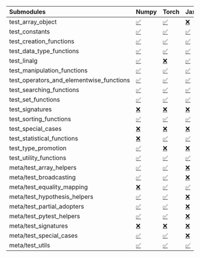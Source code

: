 | Submodules                               | Numpy                                                                                                                           | Torch                                                                                                                           | Jax                                                                                                                             | Tensorflow                                                                                                                      |
|:-----------------------------------------|:--------------------------------------------------------------------------------------------------------------------------------|:--------------------------------------------------------------------------------------------------------------------------------|:--------------------------------------------------------------------------------------------------------------------------------|:--------------------------------------------------------------------------------------------------------------------------------|
| test_array_object                        | <a href="https://github.com/unifyai/ivy/runs/8232644671?check_suite_focus=true" rel="noopener noreferrer" target="_blank">✅</a> | <a href="https://github.com/unifyai/ivy/runs/8232649192?check_suite_focus=true" rel="noopener noreferrer" target="_blank">✅</a> | <a href="https://github.com/unifyai/ivy/runs/8232653705?check_suite_focus=true" rel="noopener noreferrer" target="_blank">❌</a> | <a href="https://github.com/unifyai/ivy/runs/8232658589?check_suite_focus=true" rel="noopener noreferrer" target="_blank">✅</a> |
| test_constants                           | <a href="https://github.com/unifyai/ivy/runs/8232644809?check_suite_focus=true" rel="noopener noreferrer" target="_blank">✅</a> | <a href="https://github.com/unifyai/ivy/runs/8232649346?check_suite_focus=true" rel="noopener noreferrer" target="_blank">✅</a> | <a href="https://github.com/unifyai/ivy/runs/8232653864?check_suite_focus=true" rel="noopener noreferrer" target="_blank">✅</a> | <a href="https://github.com/unifyai/ivy/runs/8232658821?check_suite_focus=true" rel="noopener noreferrer" target="_blank">✅</a> |
| test_creation_functions                  | <a href="https://github.com/unifyai/ivy/runs/8232644996?check_suite_focus=true" rel="noopener noreferrer" target="_blank">✅</a> | <a href="https://github.com/unifyai/ivy/runs/8232649509?check_suite_focus=true" rel="noopener noreferrer" target="_blank">✅</a> | <a href="https://github.com/unifyai/ivy/runs/8232654028?check_suite_focus=true" rel="noopener noreferrer" target="_blank">✅</a> | <a href="https://github.com/unifyai/ivy/runs/8232659027?check_suite_focus=true" rel="noopener noreferrer" target="_blank">✅</a> |
| test_data_type_functions                 | <a href="https://github.com/unifyai/ivy/runs/8232645182?check_suite_focus=true" rel="noopener noreferrer" target="_blank">✅</a> | <a href="https://github.com/unifyai/ivy/runs/8232649700?check_suite_focus=true" rel="noopener noreferrer" target="_blank">✅</a> | <a href="https://github.com/unifyai/ivy/runs/8232654211?check_suite_focus=true" rel="noopener noreferrer" target="_blank">✅</a> | <a href="https://github.com/unifyai/ivy/runs/8232659279?check_suite_focus=true" rel="noopener noreferrer" target="_blank">✅</a> |
| test_linalg                              | <a href="https://github.com/unifyai/ivy/runs/8232645385?check_suite_focus=true" rel="noopener noreferrer" target="_blank">✅</a> | <a href="https://github.com/unifyai/ivy/runs/8232649857?check_suite_focus=true" rel="noopener noreferrer" target="_blank">❌</a> | <a href="https://github.com/unifyai/ivy/runs/8232654465?check_suite_focus=true" rel="noopener noreferrer" target="_blank">✅</a> | <a href="https://github.com/unifyai/ivy/runs/8232659538?check_suite_focus=true" rel="noopener noreferrer" target="_blank">❌</a> |
| test_manipulation_functions              | <a href="https://github.com/unifyai/ivy/runs/8232645538?check_suite_focus=true" rel="noopener noreferrer" target="_blank">✅</a> | <a href="https://github.com/unifyai/ivy/runs/8232650071?check_suite_focus=true" rel="noopener noreferrer" target="_blank">✅</a> | <a href="https://github.com/unifyai/ivy/runs/8232654665?check_suite_focus=true" rel="noopener noreferrer" target="_blank">✅</a> | <a href="https://github.com/unifyai/ivy/runs/8232659741?check_suite_focus=true" rel="noopener noreferrer" target="_blank">✅</a> |
| test_operators_and_elementwise_functions | <a href="https://github.com/unifyai/ivy/runs/8232645699?check_suite_focus=true" rel="noopener noreferrer" target="_blank">✅</a> | <a href="https://github.com/unifyai/ivy/runs/8232650253?check_suite_focus=true" rel="noopener noreferrer" target="_blank">✅</a> | <a href="https://github.com/unifyai/ivy/runs/8232654818?check_suite_focus=true" rel="noopener noreferrer" target="_blank">✅</a> | <a href="https://github.com/unifyai/ivy/runs/8232659902?check_suite_focus=true" rel="noopener noreferrer" target="_blank">✅</a> |
| test_searching_functions                 | <a href="https://github.com/unifyai/ivy/runs/8232645862?check_suite_focus=true" rel="noopener noreferrer" target="_blank">✅</a> | <a href="https://github.com/unifyai/ivy/runs/8232650420?check_suite_focus=true" rel="noopener noreferrer" target="_blank">✅</a> | <a href="https://github.com/unifyai/ivy/runs/8232654989?check_suite_focus=true" rel="noopener noreferrer" target="_blank">✅</a> | <a href="https://github.com/unifyai/ivy/runs/8232660124?check_suite_focus=true" rel="noopener noreferrer" target="_blank">✅</a> |
| test_set_functions                       | <a href="https://github.com/unifyai/ivy/runs/8232646027?check_suite_focus=true" rel="noopener noreferrer" target="_blank">✅</a> | <a href="https://github.com/unifyai/ivy/runs/8232650645?check_suite_focus=true" rel="noopener noreferrer" target="_blank">✅</a> | <a href="https://github.com/unifyai/ivy/runs/8232655200?check_suite_focus=true" rel="noopener noreferrer" target="_blank">✅</a> | <a href="https://github.com/unifyai/ivy/runs/8232660366?check_suite_focus=true" rel="noopener noreferrer" target="_blank">✅</a> |
| test_signatures                          | <a href="https://github.com/unifyai/ivy/runs/8232646179?check_suite_focus=true" rel="noopener noreferrer" target="_blank">❌</a> | <a href="https://github.com/unifyai/ivy/runs/8232650817?check_suite_focus=true" rel="noopener noreferrer" target="_blank">❌</a> | <a href="https://github.com/unifyai/ivy/runs/8232655417?check_suite_focus=true" rel="noopener noreferrer" target="_blank">❌</a> | <a href="https://github.com/unifyai/ivy/runs/8232660552?check_suite_focus=true" rel="noopener noreferrer" target="_blank">❌</a> |
| test_sorting_functions                   | <a href="https://github.com/unifyai/ivy/runs/8232646351?check_suite_focus=true" rel="noopener noreferrer" target="_blank">✅</a> | <a href="https://github.com/unifyai/ivy/runs/8232650964?check_suite_focus=true" rel="noopener noreferrer" target="_blank">✅</a> | <a href="https://github.com/unifyai/ivy/runs/8232655597?check_suite_focus=true" rel="noopener noreferrer" target="_blank">✅</a> | <a href="https://github.com/unifyai/ivy/runs/8232660718?check_suite_focus=true" rel="noopener noreferrer" target="_blank">✅</a> |
| test_special_cases                       | <a href="https://github.com/unifyai/ivy/runs/8232646553?check_suite_focus=true" rel="noopener noreferrer" target="_blank">❌</a> | <a href="https://github.com/unifyai/ivy/runs/8232651099?check_suite_focus=true" rel="noopener noreferrer" target="_blank">❌</a> | <a href="https://github.com/unifyai/ivy/runs/8232655788?check_suite_focus=true" rel="noopener noreferrer" target="_blank">❌</a> | <a href="https://github.com/unifyai/ivy/runs/8232660923?check_suite_focus=true" rel="noopener noreferrer" target="_blank">❌</a> |
| test_statistical_functions               | <a href="https://github.com/unifyai/ivy/runs/8232646782?check_suite_focus=true" rel="noopener noreferrer" target="_blank">❌</a> | <a href="https://github.com/unifyai/ivy/runs/8232651399?check_suite_focus=true" rel="noopener noreferrer" target="_blank">✅</a> | <a href="https://github.com/unifyai/ivy/runs/8232655951?check_suite_focus=true" rel="noopener noreferrer" target="_blank">✅</a> | <a href="https://github.com/unifyai/ivy/runs/8232661068?check_suite_focus=true" rel="noopener noreferrer" target="_blank">❌</a> |
| test_type_promotion                      | <a href="https://github.com/unifyai/ivy/runs/8232647004?check_suite_focus=true" rel="noopener noreferrer" target="_blank">✅</a> | <a href="https://github.com/unifyai/ivy/runs/8232651550?check_suite_focus=true" rel="noopener noreferrer" target="_blank">❌</a> | <a href="https://github.com/unifyai/ivy/runs/8232656085?check_suite_focus=true" rel="noopener noreferrer" target="_blank">❌</a> | <a href="https://github.com/unifyai/ivy/runs/8232661250?check_suite_focus=true" rel="noopener noreferrer" target="_blank">❌</a> |
| test_utility_functions                   | <a href="https://github.com/unifyai/ivy/runs/8232647218?check_suite_focus=true" rel="noopener noreferrer" target="_blank">✅</a> | <a href="https://github.com/unifyai/ivy/runs/8232651725?check_suite_focus=true" rel="noopener noreferrer" target="_blank">✅</a> | <a href="https://github.com/unifyai/ivy/runs/8232656257?check_suite_focus=true" rel="noopener noreferrer" target="_blank">✅</a> | <a href="https://github.com/unifyai/ivy/runs/8232661449?check_suite_focus=true" rel="noopener noreferrer" target="_blank">✅</a> |
| meta/test_array_helpers                  | <a href="https://github.com/unifyai/ivy/runs/8232647431?check_suite_focus=true" rel="noopener noreferrer" target="_blank">✅</a> | <a href="https://github.com/unifyai/ivy/runs/8232651978?check_suite_focus=true" rel="noopener noreferrer" target="_blank">✅</a> | <a href="https://github.com/unifyai/ivy/runs/8232656465?check_suite_focus=true" rel="noopener noreferrer" target="_blank">❌</a> | <a href="https://github.com/unifyai/ivy/runs/8232661663?check_suite_focus=true" rel="noopener noreferrer" target="_blank">✅</a> |
| meta/test_broadcasting                   | <a href="https://github.com/unifyai/ivy/runs/8232647593?check_suite_focus=true" rel="noopener noreferrer" target="_blank">✅</a> | <a href="https://github.com/unifyai/ivy/runs/8232652191?check_suite_focus=true" rel="noopener noreferrer" target="_blank">✅</a> | <a href="https://github.com/unifyai/ivy/runs/8232656770?check_suite_focus=true" rel="noopener noreferrer" target="_blank">❌</a> | <a href="https://github.com/unifyai/ivy/runs/8232661843?check_suite_focus=true" rel="noopener noreferrer" target="_blank">✅</a> |
| meta/test_equality_mapping               | <a href="https://github.com/unifyai/ivy/runs/8232647717?check_suite_focus=true" rel="noopener noreferrer" target="_blank">❌</a> | <a href="https://github.com/unifyai/ivy/runs/8232652411?check_suite_focus=true" rel="noopener noreferrer" target="_blank">✅</a> | <a href="https://github.com/unifyai/ivy/runs/8232656926?check_suite_focus=true" rel="noopener noreferrer" target="_blank">✅</a> | <a href="https://github.com/unifyai/ivy/runs/8232662063?check_suite_focus=true" rel="noopener noreferrer" target="_blank">✅</a> |
| meta/test_hypothesis_helpers             | <a href="https://github.com/unifyai/ivy/runs/8232648018?check_suite_focus=true" rel="noopener noreferrer" target="_blank">✅</a> | <a href="https://github.com/unifyai/ivy/runs/8232652577?check_suite_focus=true" rel="noopener noreferrer" target="_blank">✅</a> | <a href="https://github.com/unifyai/ivy/runs/8232657123?check_suite_focus=true" rel="noopener noreferrer" target="_blank">❌</a> | <a href="https://github.com/unifyai/ivy/runs/8232662246?check_suite_focus=true" rel="noopener noreferrer" target="_blank">✅</a> |
| meta/test_partial_adopters               | <a href="https://github.com/unifyai/ivy/runs/8232648175?check_suite_focus=true" rel="noopener noreferrer" target="_blank">✅</a> | <a href="https://github.com/unifyai/ivy/runs/8232652739?check_suite_focus=true" rel="noopener noreferrer" target="_blank">✅</a> | <a href="https://github.com/unifyai/ivy/runs/8232657310?check_suite_focus=true" rel="noopener noreferrer" target="_blank">❌</a> | <a href="https://github.com/unifyai/ivy/runs/8232662545?check_suite_focus=true" rel="noopener noreferrer" target="_blank">✅</a> |
| meta/test_pytest_helpers                 | <a href="https://github.com/unifyai/ivy/runs/8232648370?check_suite_focus=true" rel="noopener noreferrer" target="_blank">✅</a> | <a href="https://github.com/unifyai/ivy/runs/8232652983?check_suite_focus=true" rel="noopener noreferrer" target="_blank">✅</a> | <a href="https://github.com/unifyai/ivy/runs/8232657496?check_suite_focus=true" rel="noopener noreferrer" target="_blank">❌</a> | <a href="https://github.com/unifyai/ivy/runs/8232662793?check_suite_focus=true" rel="noopener noreferrer" target="_blank">✅</a> |
| meta/test_signatures                     | <a href="https://github.com/unifyai/ivy/runs/8232648553?check_suite_focus=true" rel="noopener noreferrer" target="_blank">❌</a> | <a href="https://github.com/unifyai/ivy/runs/8232653123?check_suite_focus=true" rel="noopener noreferrer" target="_blank">❌</a> | <a href="https://github.com/unifyai/ivy/runs/8232657636?check_suite_focus=true" rel="noopener noreferrer" target="_blank">❌</a> | <a href="https://github.com/unifyai/ivy/runs/8232662977?check_suite_focus=true" rel="noopener noreferrer" target="_blank">❌</a> |
| meta/test_special_cases                  | <a href="https://github.com/unifyai/ivy/runs/8232648830?check_suite_focus=true" rel="noopener noreferrer" target="_blank">✅</a> | <a href="https://github.com/unifyai/ivy/runs/8232653314?check_suite_focus=true" rel="noopener noreferrer" target="_blank">✅</a> | <a href="https://github.com/unifyai/ivy/runs/8232657860?check_suite_focus=true" rel="noopener noreferrer" target="_blank">❌</a> | <a href="https://github.com/unifyai/ivy/runs/8232663159?check_suite_focus=true" rel="noopener noreferrer" target="_blank">✅</a> |
| meta/test_utils                          | <a href="https://github.com/unifyai/ivy/runs/8232649043?check_suite_focus=true" rel="noopener noreferrer" target="_blank">✅</a> | <a href="https://github.com/unifyai/ivy/runs/8232653547?check_suite_focus=true" rel="noopener noreferrer" target="_blank">✅</a> | <a href="https://github.com/unifyai/ivy/runs/8232658187?check_suite_focus=true" rel="noopener noreferrer" target="_blank">✅</a> | <a href="https://github.com/unifyai/ivy/runs/8232663368?check_suite_focus=true" rel="noopener noreferrer" target="_blank">✅</a> |